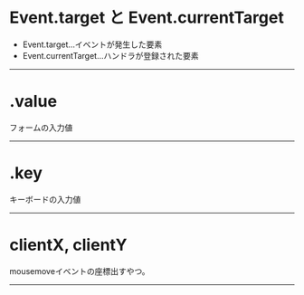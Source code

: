 # Event.target と Event.currentTarget
- Event.target...イベントが発生した要素    
- Event.currentTarget...ハンドラが登録された要素
***

# .value
フォームの入力値
***

# .key
キーボードの入力値
***

# clientX, clientY
mousemoveイベントの座標出すやつ。
***
